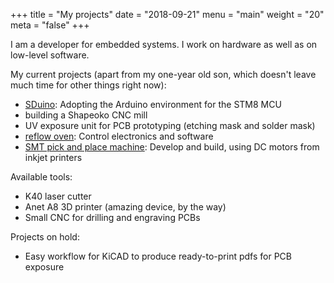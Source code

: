 +++
title = "My projects"
date = "2018-09-21"
menu = "main"
weight = "20"
meta = "false"
+++


I am a developer for embedded systems. I work on hardware as well as on
low-level software.

My current projects (apart from my one-year old son, which doesn't leave
much time for other things right now):

* [SDuino](https://github.com/tenbaht/sduino): Adopting the Arduino environment for the STM8 MCU
* building a Shapeoko CNC mill
* UV exposure unit for PCB prototyping (etching mask and solder mask)
* [reflow oven](/tags/reflow-oven/): Control electronics and software
* [SMT pick and place machine](https://hackaday.io/project/158261-simple-pick-and-place-head):
  Develop and build, using DC motors from inkjet printers

Available tools:

* K40 laser cutter
* Anet A8 3D printer (amazing device, by the way)
* Small CNC for drilling and engraving PCBs

Projects on hold:

* Easy workflow for KiCAD to produce ready-to-print pdfs for PCB exposure
